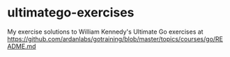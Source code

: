 # ultimatego-exercises
My exercise solutions to William Kennedy's Ultimate Go exercises at https://github.com/ardanlabs/gotraining/blob/master/topics/courses/go/README.md

